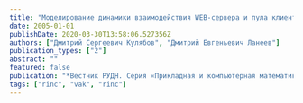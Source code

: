 ```yaml
---
title: "Моделирование динамики взаимодействия WEB-сервера и пула клиентов в компьютерной сети в условиях атаки «Отказ в обслуживании»"
date: 2005-01-01
publishDate: 2020-03-30T13:58:06.527356Z
authors: ["Дмитрий Сергеевич Кулябов", "Дмитрий Евгеньевич Ланеев"]
publication_types: ["2"]
abstract: ""
featured: false
publication: "*Вестник РУДН. Серия «Прикладная и компьютерная математика»*"
tags: ["rinc", "vak", "rinc"]
---
```


